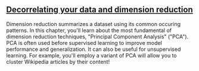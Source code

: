 ## [Decorrelating your data and dimension reduction](https://campus.datacamp.com/courses/unsupervised-learning-in-python/decorrelating-your-data-and-dimension-reduction)

Dimension reduction summarizes a dataset using its common occuring patterns. In this chapter, you'll learn about the most fundamental of dimension reduction techniques, "Principal Component Analysis" ("PCA"). PCA is often used before supervised learning to improve model performance and generalization. It can also be useful for unsupervised learning. For example, you'll employ a variant of PCA will allow you to cluster Wikipedia articles by their content!

<br>